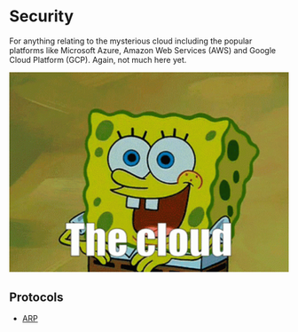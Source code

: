 # Security

For anything relating to the mysterious cloud including the popular platforms like Microsoft Azure, Amazon Web Services (AWS) and Google Cloud Platform (GCP). Again, not much here yet.

<img src="../assets/images/thecloud.gif" width="800">

## Protocols

- [ARP](../docs/networking/arp.md)